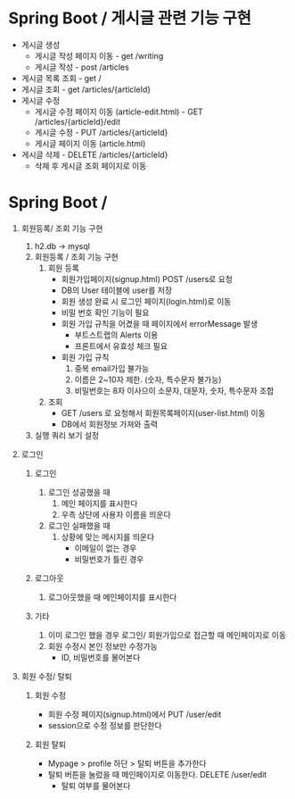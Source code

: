 # Spring Boot / 게시글 관련 기능 구현

* 게시글 생성
    * 게시글 작성 페이지 이동 - get /writing
    * 게시글 작성 - post /articles
* 게시글 목록 조회 - get /
* 게시글 조회 - get /articles/{articleId}
* 게시글 수정
    * 게시글 수정 페이지 이동 (article-edit.html) - GET /articles/{articleId}/edit
    * 게시글 수정 - PUT /articles/{articleId}
    * 게시글 페이지 이동 (article.html)
* 게시글 삭제 - DELETE /articles/{articleId} 
    * 삭제 후 게시글 조회 페이지로 이동
    
    
# Spring Boot / 

1. 회원등록/ 조회 기능 구현

    1. h2.db -> mysql
    2. 회원등록 / 조회 기능 구현
        1. 회원 등록
            - 회원가입페이지(signup.html) POST /users로 요청
            - DB의 User 테이블에 user를 저장
            - 회원 생성 완료 시 로그인 페이지(login.html)로 이동
             - 비밀 번호 확인 기능이 필요
             - 회원 가입 규칙을 어겼을 때 페이지에서 errorMessage 발생
                - 부트스트랩의 Alerts 이용
                - 프론트에서 유효성 체크 필요
            - 회원 가입 규칙
                1. 중복 email가입 불가능
                2. 이름은 2~10자 제한. (숫자, 특수문자 불가능)
                3. 비밀번호는 8자 이사으이 소문자, 대문자, 숫자, 특수문자 조합
        2. 조회
            - GET /users 로 요청해서 회원목록페이지(user-list.html) 이동
            - DB에서 회원정보 가져와 출력 
    3. 실행 쿼리 보기 설정

2. 로그인

    1. 로그인
        1. 로그인 성공했을 때
            1. 메인 페이지를 표시한다
            2. 우측 상단에 사용자 이름을 띄운다
         2. 로그인 실패했을 때
            1. 상황에 맞는 메시지를 띄운다
                - 이메일이 없는 경우
                - 비밀번호가 틀린 경우
    2. 로그아웃
        1. 로그아웃했을 때 메인페이지를 표시한다
  
    3. 기타
        1. 이미 로그인 했을 경우 로그인/ 회원가입으로 접근할 때 메인페이지로 이동
        2. 회원 수정시 본인 정보만 수정가능
            - ID, 비밀번호를 물어본다
             
3. 회원 수정/ 탈퇴
    1. 회원 수정
        - 회원 수정 페이지(signup.html)에서 PUT /user/edit
        - session으로 수정 정보를 판단한다
        
    2. 회원 탈퇴
        - Mypage > profile 하단 > 탈퇴 버튼을 추가한다
        - 탈퇴 버튼을 눌렀을 때 메인페이지로 이동한다. DELETE /user/edit
            - 탈퇴 여부를 물어본다
         